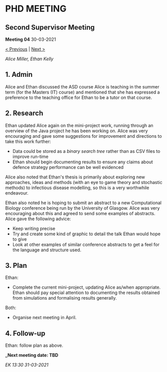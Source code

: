 # PHD MEETING
## Second Supervisor Meeting

__Meeting 04__
30-03-2021

[< Previous](../02-21/2_03_25-02-21.md) | [Next >](2_04_04-05-21.md)

_Alice Miller,_
_Ethan Kelly_


## 1. Admin

Alice and Ethan discussed the ASD course Alice is teaching in the summer term (for the Masters (IT) course) and mentioned that she has expressed a preference to the teaching office for Ethan to be a tutor on that course. 


## 2. Research

Ethan updated Alice again on the mini-project work, running through an overview of the Java project he has been working on. Alice was very encouraging and gave some suggestions for improvement and directions to take this work further:
* Data could be stored as a _binary search tree_ rather than as CSV files to improve run-time
* Ethan should begin documenting results to ensure any claims about defence strategy performance can be well evidenced

Alice also noted that Ethan's thesis is primarily about exploring new approaches, ideas and methods (with an eye to game theory and stochastic methods) to infectious disease modelling, so this is a very worthwhile endeavour.

Ethan also noted he is hoping to submit an abstract to a new Computational Biology conference being run by the University of Glasgow. Alice was very encouraging about this and agreed to send some examples of abstracts. Alice gave the following advice:
* Keep writing precise
* Try and create some kind of graphic to detail the talk Ethan would hope to give
* Look at other examples of similar conference abstracts to get a feel for the language and structure used.


## 3. Plan

Ethan:
* Complete the current mini-project, updating Alice as/when appropriate. Ethan should pay special attention to documenting the results obtained from simulations and formalising results generally.

Both:
* Organise next meeting in April.


## 4. Follow-up

Ethan: follow plan as above.



**_Next meeting date: TBD**



_EK 13:30 31-03-2021_
